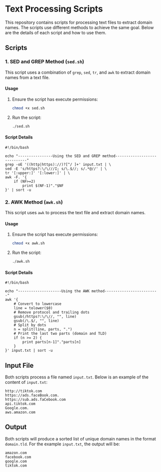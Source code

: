 # Text Processing Scripts

This repository contains scripts for processing text files to extract domain names. The scripts use different methods to achieve the same goal. Below are the details of each script and how to use them.

## Scripts

### 1. SED and GREP Method (`sed.sh`)

This script uses a combination of `grep`, `sed`, `tr`, and `awk` to extract domain names from a text file.

#### Usage

1. Ensure the script has execute permissions:
    ```bash
    chmod +x sed.sh
    ```

2. Run the script:
    ```bash
    ./sed.sh
    ```

#### Script Details

```shell
#!/bin/bash

echo "----------------Using the SED and GREP method-----------------------------"
grep -oE '((http|https)://)?[^/ ]+' input.txt | \
sed -E 's/https?:\/\///I; s/\.$//; s/.*@//' | \
tr '[:upper:]' '[:lower:]' | \
awk -F. '{ 
    if (NF>=2) 
        print $(NF-1)"."$NF 
}' | sort -u
```

### 2. AWK Method (`awk.sh`)

This script uses `awk` to process the text file and extract domain names.

#### Usage

1. Ensure the script has execute permissions:
    ```bash
    chmod +x awk.sh
    ```

2. Run the script:
    ```bash
    ./awk.sh
    ```

#### Script Details

```shell
#!/bin/bash

echo "--------------------Using the AWK method-------------------------"
awk '{
    # Convert to lowercase
    line = tolower($0)
    # Remove protocol and trailing dots
    gsub(/https?:\/\//, "", line)
    gsub(/\.$/, "", line)
    # Split by dots
    n = split(line, parts, ".")
    # Print the last two parts (domain and TLD)
    if (n >= 2) {
        print parts[n-1]"."parts[n]
    }
}' input.txt | sort -u
```

## Input File

Both scripts process a file named `input.txt`. Below is an example of the content of `input.txt`:

```plaintext
http://tiktok.com
https://ads.faceBook.com.
https://sub.ads.faCebook.com
api.tiktok.com
Google.com.
aws.amazon.com
```

## Output

Both scripts will produce a sorted list of unique domain names in the format `domain.tld`. For the example `input.txt`, the output will be:

```plaintext
amazon.com
facebook.com
google.com
tiktok.com
```
